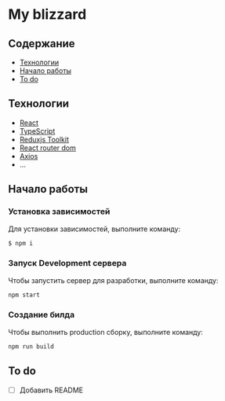 # My blizzard

## Содержание
- [Технологии](#технологии)
- [Начало работы](#начало-работы)
- [To do](#to-do)

## Технологии
- [React](https://react.dev/)
- [TypeScript](https://www.typescriptlang.org/)
- [Reduxjs Toolkit](https://redux-toolkit.js.org/)
- [React router dom](https://reactrouter.com/)
- [Axios](https://axios-http.com/)
- ...

## Начало работы

### Установка зависимостей
Для установки зависимостей, выполните команду:
```sh
$ npm i
```

### Запуск Development сервера
Чтобы запустить сервер для разработки, выполните команду:
```sh
npm start
```

### Создание билда
Чтобы выполнить production сборку, выполните команду: 
```sh
npm run build
```

## To do
- [ ] Добавить README